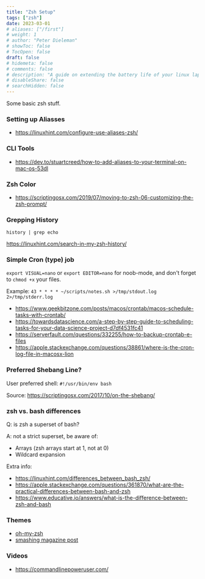 ```yaml
---
title: "Zsh Setup"
tags: ["zsh"]
date: 2023-03-01
# aliases: ["/first"]
# weight: 1
# author: "Peter Dieleman"
# showToc: false
# TocOpen: false
draft: false
# hidemeta: false
# comments: false
# description: "A guide on extending the battery life of your linux laptop"
# disableShare: false
# searchHidden: false
---
```


Some basic zsh stuff.

### Setting up Aliasses

- <https://linuxhint.com/configure-use-aliases-zsh/>

### CLI Tools

- <https://dev.to/stuartcreed/how-to-add-aliases-to-your-terminal-on-mac-os-53dl>

### Zsh Color

- <https://scriptingosx.com/2019/07/moving-to-zsh-06-customizing-the-zsh-prompt/>

### Grepping History

`history | grep echo`

<https://linuxhint.com/search-in-my-zsh-history/>

### Simple Cron (type) job

`export VISUAL=nano` or `export EDITOR=nano` for noob-mode, and don't forget to `chmod +x` your files.

Example: `43 * * * * ~/scripts/notes.sh >/tmp/stdout.log 2>/tmp/stderr.log`

- <https://www.geekbitzone.com/posts/macos/crontab/macos-schedule-tasks-with-crontab/>
- <https://towardsdatascience.com/a-step-by-step-guide-to-scheduling-tasks-for-your-data-science-project-d7df4531fc41>
- <https://serverfault.com/questions/332255/how-to-backup-crontab-e-files>
- <https://apple.stackexchange.com/questions/38861/where-is-the-cron-log-file-in-macosx-lion>

### Preferred Shebang Line?

User preferred shell: `#!/usr/bin/env bash`

Source: <https://scriptingosx.com/2017/10/on-the-shebang/>

### zsh vs. bash differences

Q: is zsh a superset of bash?

A: not a strict superset, be aware of:

- Arrays (zsh arrays start at 1, not at 0)
- Wildcard expansion

Extra info:

- <https://linuxhint.com/differences_between_bash_zsh/>
- <https://apple.stackexchange.com/questions/361870/what-are-the-practical-differences-between-bash-and-zsh>
- <https://www.educative.io/answers/what-is-the-difference-between-zsh-and-bash>

### Themes

- [oh-my-zsh](https://ohmyz.sh/#install)
- [smashing magazine post](https://www.smashingmagazine.com/2015/07/become-command-line-power-user-oh-my-zsh-z/)

### Videos

- <https://commandlinepoweruser.com/>
